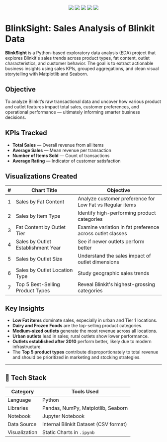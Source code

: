 <p align="center">
  <img src="https://img.shields.io/badge/Python-3776AB?style=for-the-badge&logo=python&logoColor=white" />
  <img src="https://img.shields.io/badge/Pandas-150458?style=for-the-badge&logo=pandas&logoColor=white" />
  <img src="https://img.shields.io/badge/Matplotlib-008080?style=for-the-badge&logo=matplotlib&logoColor=white" />
  <img src="https://img.shields.io/badge/Seaborn-4B0082?style=for-the-badge" />
  <img src="https://img.shields.io/badge/EDA-9C27B0?style=for-the-badge" />
</p>

# BlinkSight: Sales Analysis of Blinkit Data

**BlinkSight** is a Python-based exploratory data analysis (EDA) project that explores Blinkit's sales trends across product types, fat content, outlet characteristics, and customer behavior. The goal is to extract actionable business insights using sales KPIs, grouped aggregations, and clean visual storytelling with Matplotlib and Seaborn.


## Objective

To analyze Blinkit’s raw transactional data and uncover how various product and outlet features impact total sales, customer preferences, and operational performance — ultimately informing smarter business decisions.


## KPIs Tracked

- **Total Sales** — Overall revenue from all items
- **Average Sales** — Mean revenue per transaction
- **Number of Items Sold** — Count of transactions
- **Average Rating** — Indicator of customer satisfaction


## Visualizations Created

| #  | Chart Title                                  | Objective                                                 |
|----|----------------------------------------------|-----------------------------------------------------------|
| 1  | Sales by Fat Content                         | Analyze customer preference for Low Fat vs Regular items  |
| 2  | Sales by Item Type                           | Identify high-performing product categories               |
| 3  | Fat Content by Outlet Tier                   | Examine variation in fat preference across outlet classes |
| 4  | Sales by Outlet Establishment Year           | See if newer outlets perform better                       |
| 5  | Sales by Outlet Size                         | Understand the sales impact of outlet dimensions          |
| 6  | Sales by Outlet Location Type                | Study geographic sales trends                             |
| 7  | Top 5 Best-Selling Product Types             | Reveal Blinkit's highest-grossing categories              |

## Key Insights

- **Low Fat items** dominate sales, especially in urban and Tier 1 locations.
- **Dairy and Frozen Foods** are the top-selling product categories.
- **Medium-sized outlets** generate the most revenue across all locations.
- **Urban outlets** lead in sales; rural outlets show lower performance.
- **Outlets established after 2010** perform better, likely due to modern infrastructure.
- The **Top 5 product types** contribute disproportionately to total revenue and should be prioritized in marketing and stocking strategies.

---

## 🧰 Tech Stack

| Category       | Tools Used                            |
|----------------|----------------------------------------|
| Language       | Python                                 |
| Libraries      | Pandas, NumPy, Matplotlib, Seaborn     |
| Notebook       | Jupyter Notebook                       |
| Data Source    | Internal Blinkit Dataset (CSV format)  |
| Visualization  | Static Charts in `.ipynb`              |

